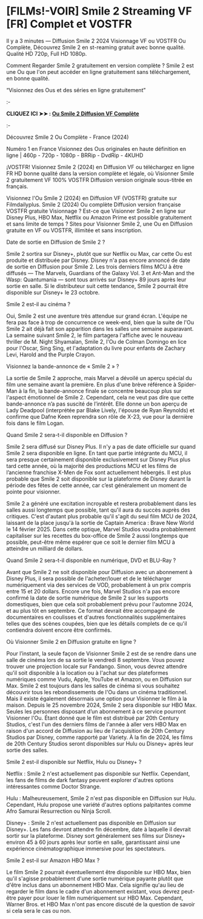 # [FILMs!-VOIR] Smile 2 Streaming VF [FR] Complet et VOSTFR
Il y a 3 minutes — Diffusion Smile 2 2024 Visionnage VF ou VOSTFR Ou Complète, Découvrez Smile 2 en st-reaming gratuit avec bonne qualité. Qualité HD 720p, Full HD 1080p.

Comment Regarder Smile 2 gratuitement en version complète ? Smile 2 est une Ou que l'on peut accéder en ligne gratuitement sans téléchargement, en bonne qualité.

“Visionnez des Ous et des séries en ligne gratuitement”

:-

**CLIQUEZ ICI ➤➤ : [Ou Smile 2 Diffusion VF Complète](https://t.co/3jLbxFFLcM)**

:-

Découvrez Smile 2 Ou Complète - France (2024)

Numéro 1 en France Visionnez des Ous originales en haute définition en ligne | 460p - 720p - 1080p - BRRip - DvdRip - 4KUHD

¡VOSTFR! Visionnez Smile 2 (2024) en Diffusion VF ou téléchargez en ligne FR HD bonne qualité dans la version complète et légale, où Visionner Smile 2 gratuitement VF 100% VOSTFR Diffusion version originale sous-titrée en français.

Visionnez l'Ou Smile 2 (2024) en Diffusion VF (VOSTFR) gratuite sur Filmdailyplus. Smile 2 (2024) Ou complète Diffusion version française VOSTFR gratuite Visionnage ? Est-ce que Visionner Smile 2 en ligne sur Disney Plus, HBO Max, Netflix ou Amazon Prime est possible gratuitement et sans limite de temps ? Sites pour Visionner Smile 2, une Ou en Diffusion gratuite en VF ou VOSTFR, illimitée et sans inscription.

Date de sortie en Diffusion de Smile 2 ?

Smile 2 sortira sur Disney+, plutôt que sur Netflix ou Max, car cette Ou est produite et distribuée par Disney. Disney n'a pas encore annoncé de date de sortie en Diffusion pour Smile 2. Les trois derniers films MCU à être diffusés — The Marvels, Guardians of the Galaxy Vol. 3 et Ant-Man and the Wasp: Quantumania — sont tous arrivés sur Disney+ 89 jours après leur sortie en salle. Si le distributeur suit cette tendance, Smile 2 pourrait être disponible sur Disney+ le 23 octobre.

Smile 2 est-il au cinéma ?

Oui, Smile 2 est une aventure très attendue sur grand écran. L'équipe ne fera pas face à trop de concurrence ce week-end, bien que la suite de l'Ou Smile 2 ait déjà fait son apparition dans les salles une semaine auparavant. La semaine suivant Smile 2, le film partagera l'affiche avec le nouveau thriller de M. Night Shyamalan, Smile 2, l'Ou de Colman Domingo en lice pour l'Oscar, Sing Sing, et l'adaptation du livre pour enfants de Zachary Levi, Harold and the Purple Crayon.

Visionnez la bande-annonce de « Smile 2 » ?

La sortie de Smile 2 approche, mais Marvel a dévoilé un aperçu spécial du film une semaine avant la première. En plus d'une brève référence à Spider-Man à la fin, la bande-annonce finale se concentre beaucoup plus sur l'aspect émotionnel de Smile 2. Cependant, cela ne veut pas dire que cette bande-annonce n’a pas suscité de l’intérêt. Elle donne un bon aperçu de Lady Deadpool (interprétée par Blake Lively, l'épouse de Ryan Reynolds) et confirme que Dafne Keen reprendra son rôle de X-23, vue pour la dernière fois dans le film Logan.

Quand Smile 2 sera-t-il disponible en Diffusion ?

Smile 2 sera diffusé sur Disney Plus. Il n'y a pas de date officielle sur quand Smile 2 sera disponible en ligne. En tant que partie intégrante du MCU, il sera presque certainement disponible exclusivement sur Disney Plus plus tard cette année, où la majorité des productions MCU et les films de l’ancienne franchise X-Men de Fox sont actuellement hébergés. Il est plus probable que Smile 2 soit disponible sur la plateforme de Disney durant la période des fêtes de cette année, car c’est généralement un moment de pointe pour visionner.

Smile 2 a généré une excitation incroyable et restera probablement dans les salles aussi longtemps que possible, tant qu'il aura du succès auprès des critiques. C'est d'autant plus probable qu'il s'agit du seul film MCU de 2024, laissant de la place jusqu'à la sortie de Captain America : Brave New World le 14 février 2025. Dans cette optique, Marvel Studios voudra probablement capitaliser sur les recettes du box-office de Smile 2 aussi longtemps que possible, peut-être même espérer que ce soit le dernier film MCU à atteindre un milliard de dollars.

Quand Smile 2 sera-t-il disponible en numérique, DVD et BLU-Ray ?

Avant que Smile 2 ne soit disponible pour Diffusion avec un abonnement à Disney Plus, il sera possible de l'acheter/louer et de le télécharger numériquement via des services de VOD, probablement à un prix compris entre 15 et 20 dollars. Encore une fois, Marvel Studios n'a pas encore confirmé la date de sortie numérique de Smile 2 sur les supports domestiques, bien que cela soit probablement prévu pour l'automne 2024, et au plus tôt en septembre. Ce format devrait être accompagné de documentaires en coulisses et d'autres fonctionnalités supplémentaires telles que des scènes coupées, bien que les détails complets de ce qu'il contiendra doivent encore être confirmés.

Où Visionner Smile 2 en Diffusion gratuite en ligne ?

Pour l’instant, la seule façon de Visionner Smile 2 est de se rendre dans une salle de cinéma lors de sa sortie le vendredi 8 septembre. Vous pouvez trouver une projection locale sur Fandango. Sinon, vous devrez attendre qu'il soit disponible à la location ou à l'achat sur des plateformes numériques comme Vudu, Apple, YouTube et Amazon, ou en Diffusion sur Max. Smile 2 est toujours dans les salles de cinéma si vous souhaitez découvrir tous les rebondissements de l'Ou dans un cinéma traditionnel. Mais il existe également désormais une option pour Visionner le film à la maison. Depuis le 25 novembre 2024, Smile 2 sera disponible sur HBO Max. Seules les personnes disposant d’un abonnement à ce service pourront Visionner l'Ou. Étant donné que le film est distribué par 20th Century Studios, c'est l'un des derniers films de l'année à aller vers HBO Max en raison d'un accord de Diffusion au lieu de l'acquisition de 20th Century Studios par Disney, comme rapporté par Variety. À la fin de 2024, les films de 20th Century Studios seront disponibles sur Hulu ou Disney+ après leur sortie des salles.

Smile 2 est-il disponible sur Netflix, Hulu ou Disney+ ?

Netflix : Smile 2 n'est actuellement pas disponible sur Netflix. Cependant, les fans de films de dark fantasy peuvent explorer d'autres options intéressantes comme Doctor Strange.

Hulu : Malheureusement, Smile 2 n'est pas disponible en Diffusion sur Hulu. Cependant, Hulu propose une variété d'autres options palpitantes comme Afro Samurai Resurrection ou Ninja Scroll.

Disney+ : Smile 2 n'est actuellement pas disponible en Diffusion sur Disney+. Les fans devront attendre fin décembre, date à laquelle il devrait sortir sur la plateforme. Disney sort généralement ses films sur Disney+ environ 45 à 60 jours après leur sortie en salle, garantissant ainsi une expérience cinématographique immersive pour les spectateurs.

Smile 2 est-il sur Amazon HBO Max ?

Le film Smile 2 pourrait éventuellement être disponible sur HBO Max, bien qu'il s'agisse probablement d'une sortie numérique payante plutôt que d'être inclus dans un abonnement HBO Max. Cela signifie qu'au lieu de regarder le film dans le cadre d'un abonnement existant, vous devrez peut-être payer pour louer le film numériquement sur HBO Max. Cependant, Warner Bros. et HBO Max n'ont pas encore discuté de la question de savoir si cela sera le cas ou non.

